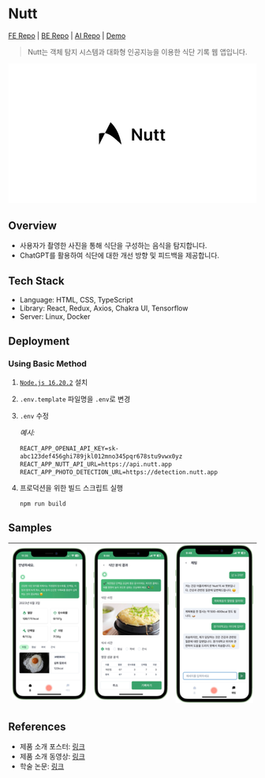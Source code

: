 # Nutt

[FE Repo](https://github.com/radiantbeing/nutt-client) | [BE Repo](https://github.com/Win-9/Nutt) | [AI Repo](https://github.com/MyeongSeok98/Yoloflask) | [Demo](https://nutt.radiant.or.kr)

> Nutt는 객체 탐지 시스템과 대화형 인공지능을 이용한 식단 기록 웹 앱입니다.

![Nutt](./docs/logo.png)

## Overview

- 사용자가 촬영한 사진을 통해 식단을 구성하는 음식을 탐지합니다.
- ChatGPT를 활용하여 식단에 대한 개선 방향 및 피드백을 제공합니다.

## Tech Stack

- Language: HTML, CSS, TypeScript
- Library: React, Redux, Axios, Chakra UI, Tensorflow
- Server: Linux, Docker

## Deployment

### Using Basic Method

1. [`Node.js 16.20.2`](https://nodejs.org/ko/download/releases) 설치
2. `.env.template` 파일명을 `.env`로 변경
3. `.env` 수정

   _예시:_

   ```
   REACT_APP_OPENAI_API_KEY=sk-abc123def456ghi789jkl012mno345pqr678stu9vwx0yz
   REACT_APP_NUTT_API_URL=https://api.nutt.app
   REACT_APP_PHOTO_DETECTION_URL=https://detection.nutt.app
   ```

4. 프로덕션을 위한 빌드 스크립트 실행

   ```
   npm run build
   ```

## Samples

| ![Home](./docs/home.png) | ![Analysis](./docs/analysis.png) | ![Chat](./docs/chat.png) |
| ------------------------ | -------------------------------- | ------------------------ |

## References

- 제품 소개 포스터: [링크](https://drive.google.com/file/d/1yM4gMDx4Nr9fm3pa4Alu_-HXcN9Tsd10/view?usp=sharing)
- 제품 소개 동영상: [링크](https://drive.google.com/file/d/1QMuXN09Z8kfOTx42dXqzh5u3LnFPmauQ/view?usp=sharing)
- 학술 논문: [링크](http://www.riss.kr/link?id=A108701259)
